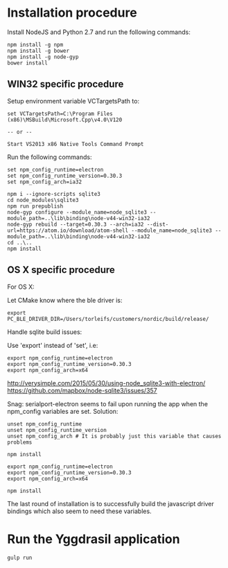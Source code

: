 # Installation procedure

Install NodeJS and Python 2.7 and run the following commands:

```
npm install -g npm
npm install -g bower
npm install -g node-gyp
bower install
```

## WIN32 specific procedure
Setup environment variable VCTargetsPath to:

```
set VCTargetsPath=C:\Program Files (x86)\MSBuild\Microsoft.Cpp\v4.0\V120

-- or --

Start VS2013 x86 Native Tools Command Prompt
```

Run the following commands:
```
set npm_config_runtime=electron
set npm_config_runtime_version=0.30.3
set npm_config_arch=ia32

npm i --ignore-scripts sqlite3
cd node_modules\sqlite3
npm run prepublish
node-gyp configure --module_name=node_sqlite3 --module_path=..\lib\binding\node-v44-win32-ia32
node-gyp rebuild --target=0.30.3 --arch=ia32 --dist-url=https://atom.io/download/atom-shell --module_name=node_sqlite3 --module_path=..\lib\binding\node-v44-win32-ia32
cd ..\..
npm install
```

## OS X specific procedure
For OS X:

Let CMake know where the ble driver is:
```
export PC_BLE_DRIVER_DIR=/Users/torleifs/customers/nordic/build/release/
```

Handle sqlite build issues:

Use 'export' instead of 'set', i.e:
```
export npm_config_runtime=electron
export npm_config_runtime_version=0.30.3
export npm_config_arch=x64
```

http://verysimple.com/2015/05/30/using-node_sqlite3-with-electron/
https://github.com/mapbox/node-sqlite3/issues/357

Snag:
serialport-electron seems to fail upon running the app when the npm_config variables are set.
Solution:
```
unset npm_config_runtime
unset npm_config_runtime_version
unset npm_config_arch # It is probably just this variable that causes problems

npm install

export npm_config_runtime=electron
export npm_config_runtime_version=0.30.3
export npm_config_arch=x64

npm install
```
The last round of installation is to successfully build the javascript driver bindings which also seem to need these variables.

# Run the Yggdrasil application
```
gulp run
```
